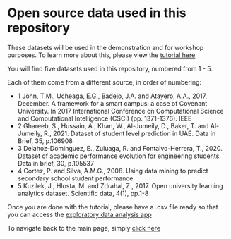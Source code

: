 # Open source data used in this repository

These datasets will be used in the demonstration and for workshop purposes. To learn more about this, please view the [tutorial here](https://github.com/dsfsi/Higher_Education_EDA/tree/main/code)

You will find five datasets used in this repository, numbered from 1 - 5.

Each of them come from a different source, in order of numbering:
- 1  John, T.M., Ucheaga, E.G., Badejo, J.A. and Atayero, A.A., 2017, December. A
framework for a smart campus: a case of Covenant University. In 2017 International
Conference on Computational Science and Computational Intelligence (CSCI) (pp.
1371-1376). IEEE
- 2 Ghareeb, S., Hussain, A., Khan, W., Al-Jumeily, D., Baker, T. and Al-Jumeily, R., 2021. Dataset of student level prediction in UAE. Data in Brief, 35, p.106908
- 3 Delahoz-Dominguez, E., Zuluaga, R. and Fontalvo-Herrera, T., 2020. Dataset
of academic performance evolution for engineering students. Data in brief, 30,
p.105537
- 4  Cortez, P. and Silva, A.M.G., 2008. Using data mining to predict secondary school
student performance
- 5 Kuzilek, J., Hlosta, M. and Zdrahal, Z., 2017. Open university learning analytics
dataset. Scientific data, 4(1), pp.1-8

Once you are done with the tutorial, please have a .csv file ready so that you can access the [exploratory data analysis app](https://share.streamlit.io/herkulaascombrink/eda_for_education/main/eda_for_education.py)

To navigate back to the main page, simply [click here](https://github.com/dsfsi/Higher_Education_EDA/tree/main)
